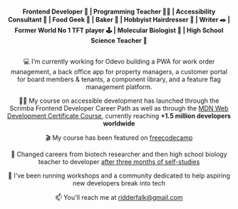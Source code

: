 <div align="center">

#### Frontend Developer 👾 | Programming Teacher 🧑‍🏫 | Accessibility Consultant 🦾 | Food Geek 🌮 | Baker 🥯 | Hobbyist Hairdresser 💈 | Writer ✒️ | Former World No 1 TFT player 🕹️ | Molecular Biologist 🧬 | High School Science Teacher 🌱

##

💻 I’m currently working for Odevo building a PWA for work order management, a back office app for property managers, a customer portal for board members & tenants, a component library, and a feature flag management platform.

🧑‍🏫 My course on accessible development has launched through the Scrimba Frontend Developer Career Path as well as through the [MDN Web Development Certificate Course](https://developer.mozilla.org/en-US/curriculum/core/accessibility/), currently reaching **+1.5 million developers worldwide**

🎬 My course has been featured on [freecodecamp](https://youtu.be/e2nkq3h1P68?si=UW_NQr-N8YwV_9tm)

🚀 Changed careers from biotech researcher and then high school biology teacher to developer [after three months of self-studies](https://podcast.scrimba.com/46)

💜 I've been running workshops and a community dedicated to help aspiring new developers break into tech

📫 You'll reach me at ridderfalk@gmail.com
